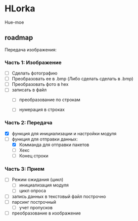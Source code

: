 # HLorka
Hue-moe
## roadmap 
Передача изображения:

### Часть 1: Изображение

- [ ] Сделать фотографию
- [ ] Преобразовать ее в .bmp (Либо сделать сделать в .bmp)
- [ ] Преобразовать фото в hex
- [ ] записать в файл
  - [ ] преобразование по строкам
  - [ ] нумерация в строках
  

### Часть 2: Передача

- [x] функция для инициализации и настройки модуля
- [ ] функция для отправки данных:
  - [x] Комманда для отправки пакетов
  - [ ] Хекс
  - [ ] Конец строки
  
### Часть 3: Прием

- [ ] Режим ожидания (цикл)
  - [ ] инициализация модуля
  - [ ] цикл опроса
- [ ] запись данных в текстовый файл построчно
- [ ] парсинг построчный 
  - [ ] учет пропусков
- [ ] преобразование в изображение 
